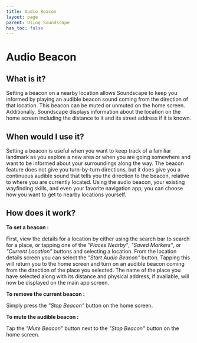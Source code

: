 ```yaml
---
title: Audio Beacon
layout: page
parent: Using Soundscape
has_toc: false
---
```


# Audio Beacon

## What is it?

Setting a beacon on a nearby location allows Soundscape to keep you informed by playing an audible beacon sound coming from the direction of that location. This beacon can be muted or unmuted on the home screen. Additionally, Soundscape displays information about the location on the home screen including the distance to it and its street address if it is known.

## When would I use it?

Setting a beacon is useful when you want to keep track of a familiar landmark as you explore a new area or when you are going somewhere and want to be informed about your surroundings along the way. The beacon feature does not give you turn-by-turn directions, but it does give you a continuous audible sound that tells you the direction to the beacon, relative to where you are currently located. Using the audio beacon, your existing wayfinding skills, and even your favorite navigation app, you can choose how you want to get to nearby locations yourself.

## How does it work?

**To set a beacon :**

 First, view the details for a location by either using the search bar to search for a place, or tapping one of the *"Places Nearby"*, *"Saved Markers"*, or *"Current Location"* buttons and selecting a location. From the location details screen you can select the *"Start Audio Beacon"* button. Tapping this will return you to the home screen and turn on an audible beacon coming from the direction of the place you selected. The name of the place you have selected along with its distance and physical address, if available, will now be displayed on the main app screen.

**To remove the current beacon :**

 Simply press the *"Stop Beacon"* button on the home screen.

**To mute the audible beacon :**

 Tap the *"Mute Beacon"* button next to the *"Stop Beacon"* button on the home screen.

